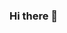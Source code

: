 ### Hi there 👋

<!--
**stefanlazarevic/stefanlazarevic** is a ✨ _special_ ✨ repository because its `README.md` (this file) appears on your GitHub profile.

Here are some ideas to get you started:

- 🔭 I’m currently working on Deluxe One Dub, cloud audio recording application.
- 🌱 I’m currently learning web accessibility.
- 👯 I’m looking to collaborate on React projects.
- 🤔 I’m looking for help with React.
- 📫 How to reach me: contact@lazarevicstefan.com
-->
